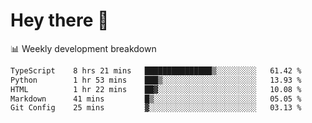 # Hey there 👋

📊 Weekly development breakdown
<!--START_SECTION:waka-->

```txt
TypeScript    8 hrs 21 mins   ███████████████▒░░░░░░░░░   61.42 %
Python        1 hr 53 mins    ███▒░░░░░░░░░░░░░░░░░░░░░   13.93 %
HTML          1 hr 22 mins    ██▓░░░░░░░░░░░░░░░░░░░░░░   10.08 %
Markdown      41 mins         █▒░░░░░░░░░░░░░░░░░░░░░░░   05.05 %
Git Config    25 mins         ▓░░░░░░░░░░░░░░░░░░░░░░░░   03.13 %
```

<!--END_SECTION:waka-->

